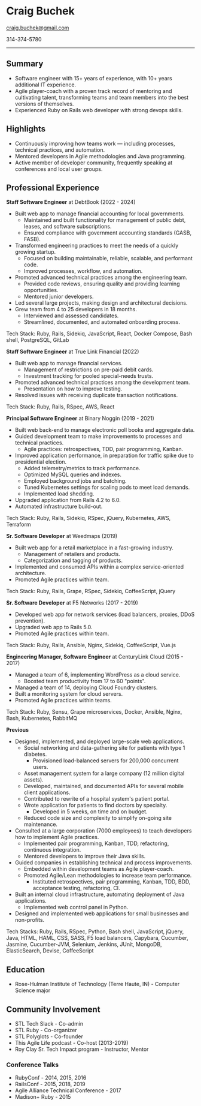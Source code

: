 Craig Buchek
===========================================================================

craig.buchek@gmail.com

314-374-5780

***************************************************************************


Summary
-------

* Software engineer with 15+ years of experience, with 10+ years additional
  IT experience.
* Agile player-coach with a proven track record of mentoring and cultivating
  talent, transforming teams and team members into the best versions of themselves.
* Experienced Ruby on Rails web developer with strong devops skills.


Highlights
----------

* Continuously improving how teams work — including processes,
  technical practices, and automation.
* Mentored developers in Agile methodologies and Java programming.
* Active member of developer community,
  frequently speaking at conferences and local user groups.


Professional Experience
-----------------------

**Staff Software Engineer** at DebtBook (2022 - 2024)

* Built web app to manage financial accounting for local governments.
    * Maintained and built functionality for management of public debt,
      leases, and software subscriptions.
    * Ensured compliance with government accounting standards (GASB, FASB).
* Transformed engineering practices to meet the needs of a quickly growing
  startup.
    * Focused on building maintainable, reliable, scalable, and performant
      code.
    * Improved processes, workflow, and automation.
* Promoted advanced technical practices among the engineering team.
    * Provided code reviews, ensuring quality and providing learning
      opportunities.
    * Mentored junior developers.
* Led several large projects, making design and architectural decisions.
* Grew team from 4 to 25 developers in 18 months.
    * Interviewed and assessed candidates.
    * Streamlined, documented, and automated onboarding process.

Tech Stack: Ruby, Rails, Sidekiq, JavaScript, React, Docker Compose,
Bash shell, PostgreSQL, GitLab

**Staff Software Engineer** at True Link Financial (2022)

* Built web app to manage financial services.
    * Management of restrictions on pre-paid debit cards.
    * Investment tracking for pooled special-needs trusts.
* Promoted advanced technical practices among the development team.
    * Presentation on how to improve testing.
* Resolved issues with receiving duplicate transaction notifications.

Tech Stack: Ruby, Rails, RSpec, AWS, React

**Principal Software Engineer** at Binary Noggin (2019 - 2021)

* Built web back-end to manage electronic poll books and aggregate data.
* Guided development team to make improvements to processes and technical
  practices.
    * Agile practices: retrospectives, TDD, pair programming, Kanban.
* Improved application performance, in preparation for traffic spike due to
  presidential election.
    * Added telemetry/metrics to track performance.
    * Optimized MySQL queries and indexes.
    * Employed background jobs and batching.
    * Tuned Kubernetes settings for scaling pods to meet load demands.
    * Implemented load shedding.
* Upgraded application from Rails 4.2 to 6.0.
* Automated infrastructure build-out.

Tech Stack: Ruby, Rails, Sidekiq, RSpec, jQuery, Kubernetes, AWS, Terraform

**Sr. Software Developer** at Weedmaps (2019)

* Built web app for a retail marketplace in a fast-growing industry.
    * Management of retailers and products.
    * Categorization and tagging of products.
* Implemented and consumed APIs within a complex service-oriented
  architecture.
* Promoted Agile practices within team.

Tech Stack: Ruby, Rails, Grape, RSpec, Sidekiq, CoffeeScript, jQuery

**Sr. Software Developer** at F5 Networks (2017 - 2019)

* Developed web app for network services (load balancers, proxies, DDoS
  prevention).
* Upgraded web app to Rails 5.0.
* Promoted Agile practices within team.

Tech Stack: Ruby, Rails, Ansible, Nginx, Sidekiq, CoffeeScript, Vue.js

**Engineering Manager, Software Engineer** at CenturyLink Cloud (2015 - 2017)

* Managed a team of 6, implementing WordPress as a cloud service.
    * Boosted team productivity from 17 to 60 "points".
* Managed a team of 14, deploying Cloud Foundry clusters.
* Built a monitoring system for cloud servers.
* Promoted Agile practices within teams.

Tech Stack: Ruby, Sensu, Grape microservices, Docker, Ansible, Nginx, Bash,
Kubernetes, RabbitMQ

**Previous**

* Designed, implemented, and deployed large-scale web applications.
    * Social networking and data-gathering site for patients with type 1
      diabetes.
        * Provisioned load-balanced servers for 200,000 concurrent users.
    * Asset management system for a large company (12 million digital
      assets).
    * Developed, maintained, and documented APIs for several mobile client
      applications.
    * Contributed to rewrite of a hospital system's patient portal.
    * Wrote application for patients to find doctors by specialty.
        * Developed in 5 weeks, on time and on budget.
    * Reduced code size and complexity to simplify on-going site
      maintenance.
* Consulted at a large corporation (7000 employees) to teach developers
  how to implement Agile practices.
    * Implemented pair programming, Kanban, TDD, refactoring, continuous
      integration.
    * Mentored developers to improve their Java skills.
* Guided companies in establishing technical and process improvements.
    * Embedded within development teams as Agile player-coach.
    * Promoted Agile/Lean methodologies to increase team performance.
        * Instituted retrospectives, pair programming, Kanban, TDD, BDD,
          acceptance testing, refactoring, CI.
* Built an internal cloud infrastructure, automating deployment of Java
  applications.
    * Implemented web control panel in Python.
* Designed and implemented web applications for small businesses and
  non-profits.

Tech Stacks: Ruby, Rails, RSpec, Python, Bash shell, JavaScript, jQuery,
Java, HTML, HAML, CSS, SASS, F5 load balancers, Capybara, Cucumber,
Jasmine, Cucumber-JVM, Selenium, Jenkins, JUnit, MongoDB, ElasticSearch,
Devise, CoffeeScript


Education
---------

* Rose-Hulman Institute of Technology (Terre Haute, IN) -
  Computer Science major


Community Involvement
---------------------

* STL Tech Slack - Co-admin
* STL Ruby - Co-organizer
* STL Polyglots - Co-founder
* This Agile Life podcast - Co-host (2013-2019)
* Roy Clay Sr. Tech Impact program - Instructor, Mentor

### Conference Talks

* RubyConf - 2014, 2015, 2016
* RailsConf - 2015, 2018, 2019
* Agile Alliance Technical Conference - 2017
* Madison+ Ruby - 2015
